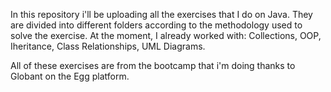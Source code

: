 In this repository i'll be uploading all the exercises that I do on Java.
They are divided into different folders according to the methodology used to solve the exercise.
At the moment, I already worked with: Collections, OOP, Iheritance, Class Relationships, UML Diagrams.

All of these exercises are from the bootcamp that i'm doing thanks to Globant on the Egg platform.
